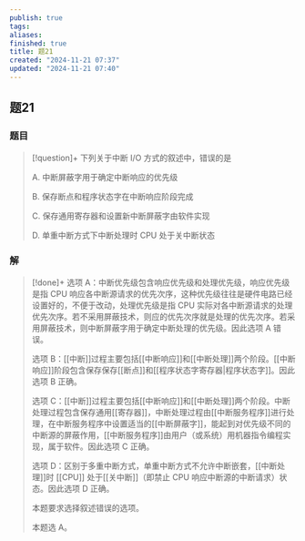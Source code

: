 ```yaml
---
publish: true
tags: 
aliases: 
finished: true
title: 题21
created: "2024-11-21 07:37"
updated: "2024-11-21 07:40"
---
```

## 题21
### 题目
> [!question]+
> 下列关于中断 I/O 方式的叙述中，错误的是
> 
> A. 中断屏蔽字用于确定中断响应的优先级
> 
> B. 保存断点和程序状态字在中断响应阶段完成
> 
> C. 保存通用寄存器和设置新中断屏蔽字由软件实现
> 
> D. 单重中断方式下中断处理时 CPU 处于关中断状态
### 解
> [!done]+
> 选项 A：中断优先级包含响应优先级和处理优先级，响应优先级是指 CPU 响应各中断源请求的优先次序，这种优先级往往是硬件电路已经设置好的，不便于改动，处理优先级是指 CPU 实际对各中断源请求的处理优先次序。若不采用屏蔽技术，则应的优先次序就是处理的优先次序。若采用屏蔽技术，则中断屏蔽字用于确定中断处理的优先级。因此选项 A 错误。
> 
> 选项 B：[[中断]]过程主要包括[[中断响应]]和[[中断处理]]两个阶段。[[中断响应]]阶段包含保存保存[[断点]]和[[程序状态字寄存器|程序状态字]]。因此选项 B 正确。
> 
> 选项 C：[[中断]]过程主要包括[[中断响应]]和[[中断处理]]两个阶段。中断处理过程包含保存通用[[寄存器]]，中断处理过程由[[中断服务程序]]进行处理，在中断服务程序中设置适当的[[中断屏蔽字]]，能起到对优先级不同的中断源的屏蔽作用，[[中断服务程序]]由用户（或系统）用机器指令编程实现，属于软件。因此选项 C 正确。
> 
> 选项 D：区别于多重中断方式，单重中断方式不允许中断嵌套，[[中断处理]]时 [[CPU]] 处于[[关中断]]（即禁止 CPU 响应中断源的中断请求）状态。因此选项 D 正确。
> 
> 本题要求选择叙述错误的选项。
> 
> 本题选 A。